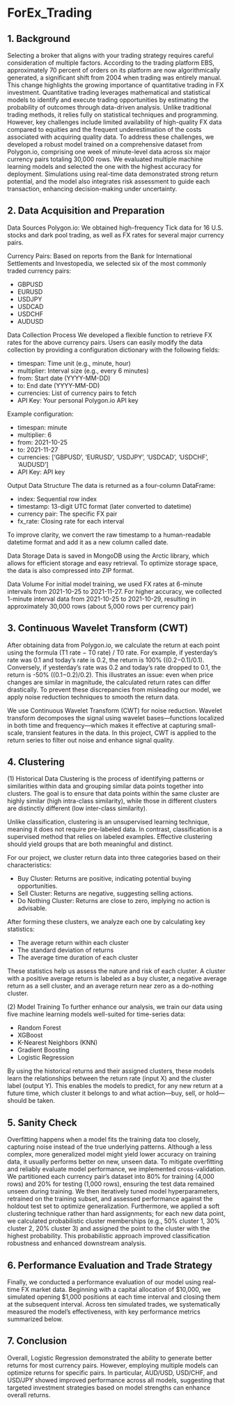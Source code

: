 # ForEx_Trading

## 1. Background

Selecting a broker that aligns with your trading strategy requires careful consideration of multiple factors. According to the trading platform EBS, approximately 70 percent of orders on its platform are now algorithmically generated, a significant shift from 2004 when trading was entirely manual. This change highlights the growing importance of quantitative trading in FX investment. Quantitative trading leverages mathematical and statistical models to identify and execute trading opportunities by estimating the probability of outcomes through data-driven analysis. Unlike traditional trading methods, it relies fully on statistical techniques and programming. However, key challenges include limited availability of high-quality FX data compared to equities and the frequent underestimation of the costs associated with acquiring quality data. To address these challenges, we developed a robust model trained on a comprehensive dataset from Polygon.io, comprising one week of minute-level data across six major currency pairs totaling 30,000 rows. We evaluated multiple machine learning models and selected the one with the highest accuracy for deployment. Simulations using real-time data demonstrated strong return potential, and the model also integrates risk assessment to guide each transaction, enhancing decision-making under uncertainty.



## 2. Data Acquisition and Preparation
   
Data Sources
Polygon.io: We obtained high-frequency Tick data for 16 U.S. stocks and dark pool trading, as well as FX rates for several major currency pairs.

Currency Pairs: Based on reports from the Bank for International Settlements and Investopedia, we selected six of the most commonly traded currency pairs:
- GBPUSD
- EURUSD
- USDJPY
- USDCAD
- USDCHF
- AUDUSD

Data Collection Process
We developed a flexible function to retrieve FX rates for the above currency pairs. Users can easily modify the data collection by providing a configuration dictionary with the following fields:
- timespan: Time unit (e.g., minute, hour)
- multiplier: Interval size (e.g., every 6 minutes)
- from: Start date (YYYY-MM-DD)
- to: End date (YYYY-MM-DD)
- currencies: List of currency pairs to fetch
- API Key: Your personal Polygon.io API key

Example configuration:
- timespan: minute
- multiplier: 6
- from: 2021-10-25
- to: 2021-11-27
- currencies: [‘GBPUSD’, ‘EURUSD’, ‘USDJPY’, ‘USDCAD’, ‘USDCHF’, ‘AUDUSD’]
- API Key: API key

Output Data Structure
The data is returned as a four-column DataFrame:
- index: Sequential row index
- timestamp: 13-digit UTC format (later converted to datetime)
- currency pair: The specific FX pair
- fx_rate: Closing rate for each interval

To improve clarity, we convert the raw timestamp to a human-readable datetime format and add it as a new column called date.

Data Storage
Data is saved in MongoDB using the Arctic library, which allows for efficient storage and easy retrieval.
To optimize storage space, the data is also compressed into ZIP format.

Data Volume
For initial model training, we used FX rates at 6-minute intervals from 2021-10-25 to 2021-11-27.
For higher accuracy, we collected 1-minute interval data from 2021-10-25 to 2021-10-29, resulting in approximately 30,000 rows (about 5,000 rows per currency pair)

## 3. Continuous Wavelet Transform (CWT)

After obtaining data from Polygon.io, we calculate the return at each point using the formula 
(T1 rate − T0 rate) / T0 rate. For example, if yesterday’s rate was 0.1 and today’s rate is 0.2, the return is 100% ((0.2−0.1)/0.1). Conversely, if yesterday’s rate was 0.2 and today’s rate dropped to 0.1, the return is -50% ((0.1−0.2)/0.2).
This illustrates an issue: even when price changes are similar in magnitude, the calculated return rates can differ drastically. To prevent these discrepancies from misleading our model, we apply noise reduction techniques to smooth the return data.

We use Continuous Wavelet Transform (CWT) for noise reduction. Wavelet transform decomposes the signal using wavelet bases—functions localized in both time and frequency—which makes it effective at capturing small-scale, transient features in the data. In this project, CWT is applied to the return series to filter out noise and enhance signal quality.

## 4. Clustering
   
(1) Historical Data
Clustering is the process of identifying patterns or similarities within data and grouping similar data points together into clusters. The goal is to ensure that data points within the same cluster are highly similar (high intra-class similarity), while those in different clusters are distinctly different (low inter-class similarity).

Unlike classification, clustering is an unsupervised learning technique, meaning it does not require pre-labeled data. In contrast, classification is a supervised method that relies on labeled examples. Effective clustering should yield groups that are both meaningful and distinct.

For our project, we cluster return data into three categories based on their characteristics:
- Buy Cluster: Returns are positive, indicating potential buying opportunities.
- Sell Cluster: Returns are negative, suggesting selling actions.
- Do Nothing Cluster: Returns are close to zero, implying no action is advisable.

After forming these clusters, we analyze each one by calculating key statistics:
- The average return within each cluster
- The standard deviation of returns
- The average time duration of each cluster

These statistics help us assess the nature and risk of each cluster. A cluster with a positive average return is labeled as a buy cluster, a negative average return as a sell cluster, and an average return near zero as a do-nothing cluster.

(2) Model Training
To further enhance our analysis, we train our data using five machine learning models well-suited for time-series data:
- Random Forest
- XGBoost
- K-Nearest Neighbors (KNN)
- Gradient Boosting
- Logistic Regression

By using the historical returns and their assigned clusters, these models learn the relationships between the return rate (input X) and the cluster label (output Y). This enables the models to predict, for any new return at a future time, which cluster it belongs to and what action—buy, sell, or hold—should be taken.

## 5. Sanity Check

Overfitting happens when a model fits the training data too closely, capturing noise instead of the true underlying patterns. Although a less complex, more generalized model might yield lower accuracy on training data, it usually performs better on new, unseen data. To mitigate overfitting and reliably evaluate model performance, we implemented cross-validation. We partitioned each currency pair’s dataset into 80% for training (4,000 rows) and 20% for testing (1,000 rows), ensuring the test data remained unseen during training. We then iteratively tuned model hyperparameters, retrained on the training subset, and assessed performance against the holdout test set to optimize generalization. Furthermore, we applied a soft clustering technique rather than hard assignments; for each new data point, we calculated probabilistic cluster memberships (e.g., 50% cluster 1, 30% cluster 2, 20% cluster 3) and assigned the point to the cluster with the highest probability. This probabilistic approach improved classification robustness and enhanced downstream analysis.

## 6. Performance Evaluation and Trade Strategy

Finally, we conducted a performance evaluation of our model using real-time FX market data. Beginning with a capital allocation of $10,000, we simulated opening $1,000 positions at each time interval and closing them at the subsequent interval. Across ten simulated trades, we systematically measured the model’s effectiveness, with key performance metrics summarized below.

## 7. Conclusion

Overall, Logistic Regression demonstrated the ability to generate better returns for most currency pairs. However, employing multiple models can optimize returns for specific pairs. In particular, AUD/USD, USD/CHF, and USD/JPY showed improved performance across all models, suggesting that targeted investment strategies based on model strengths can enhance overall returns.
